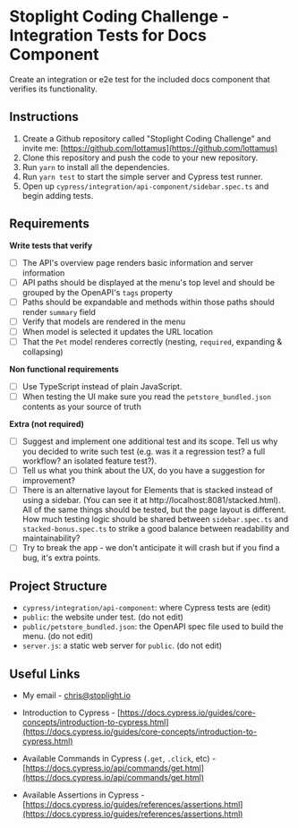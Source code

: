 # Stoplight Coding Challenge - Integration Tests for Docs Component

Create an integration or e2e test for the included docs component that verifies its functionality.

## Instructions

1. Create a Github repository called "Stoplight Coding Challenge" and invite me: [https://github.com/lottamus](https://github.com/lottamus)
2. Clone this repository and push the code to your new repository.
3. Run `yarn` to install all the dependencies.
4. Run `yarn test` to start the simple server and Cypress test runner.
5. Open up `cypress/integration/api-component/sidebar.spec.ts` and begin adding tests.

## Requirements

**Write tests that verify**

- [ ] The API's overview page renders basic information and server information
- [ ] API paths should be displayed at the menu's top level and should be grouped by the OpenAPI's `tags` property
- [ ] Paths should be expandable and methods within those paths should render `summary` field
- [ ] Verify that models are rendered in the menu
- [ ] When model is selected it updates the URL location
- [ ] That the `Pet` model renderes correctly (nesting, `required`, expanding & collapsing)

**Non functional requirements**

- [ ] Use TypeScript instead of plain JavaScript.
- [ ] When testing the UI make sure you read the `petstore_bundled.json` contents as your source of truth

**Extra (not required)**

- [ ] Suggest and implement one additional test and its scope. Tell us why you decided to write such test (e.g. was it a regression test? a full workflow? an isolated feature test?).
- [ ] Tell us what you think about the UX, do you have a suggestion for improvement?
- [ ] There is an alternative layout for Elements that is stacked instead of using a sidebar. (You can see it at http://localhost:8081/stacked.html). All of the same things should be tested, but the page layout is different. How much testing logic should be shared between `sidebar.spec.ts` and `stacked-bonus.spec.ts` to strike a good balance between readability and maintainability?
- [ ] Try to break the app - we don't anticipate it will crash but if you find a bug, it's extra points.

## Project Structure
* `cypress/integration/api-component`: where Cypress tests are (edit)
* `public`: the website under test. (do not edit)
* `public/petstore_bundled.json`: the OpenAPI spec file used to build the menu. (do not edit)
* `server.js`: a static web server for `public`. (do not edit)

## Useful Links

* My email - [chris@stoplight.io](mailto:chris@stoplight.io)

* Introduction to Cypress - [https://docs.cypress.io/guides/core-concepts/introduction-to-cypress.html](https://docs.cypress.io/guides/core-concepts/introduction-to-cypress.html)

* Available Commands in Cypress (`.get`, `.click`, etc) - [https://docs.cypress.io/api/commands/get.html](https://docs.cypress.io/api/commands/get.html)

* Available Assertions in Cypress - [https://docs.cypress.io/guides/references/assertions.html](https://docs.cypress.io/guides/references/assertions.html)

